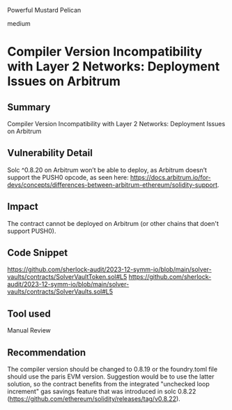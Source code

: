 Powerful Mustard Pelican

medium

# Compiler Version Incompatibility with Layer 2 Networks: Deployment Issues on Arbitrum

## Summary
Compiler Version Incompatibility with Layer 2 Networks: Deployment Issues on Arbitrum
## Vulnerability Detail
Solc ^0.8.20 on Arbitrum won’t be able to deploy, as Arbitrum doesn’t support the PUSH0 opcode, as seen here: https://docs.arbitrum.io/for-devs/concepts/differences-between-arbitrum-ethereum/solidity-support.
## Impact
The contract cannot be deployed on Arbitrum (or other chains that doen't support PUSH0).
## Code Snippet
https://github.com/sherlock-audit/2023-12-symm-io/blob/main/solver-vaults/contracts/SolverVaultToken.sol#L5
https://github.com/sherlock-audit/2023-12-symm-io/blob/main/solver-vaults/contracts/SolverVaults.sol#L5
## Tool used

Manual Review

## Recommendation
The compiler version should be changed to 0.8.19 or the foundry.toml file should use the paris EVM version. Suggestion would be to use the latter solution, so the contract benefits from the integrated "unchecked loop increment" gas savings feature that was introduced in solc 0.8.22 (https://github.com/ethereum/solidity/releases/tag/v0.8.22).